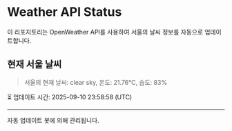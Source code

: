 
# Weather API Status

이 리포지토리는 OpenWeather API를 사용하여 서울의 날씨 정보를 자동으로 업데이트합니다.

## 현재 서울 날씨
> 서울의 현재 날씨: clear sky, 온도: 21.76°C, 습도: 83%

⏳ 업데이트 시간: 2025-09-10 23:58:58 (UTC)

---
자동 업데이트 봇에 의해 관리됩니다.
